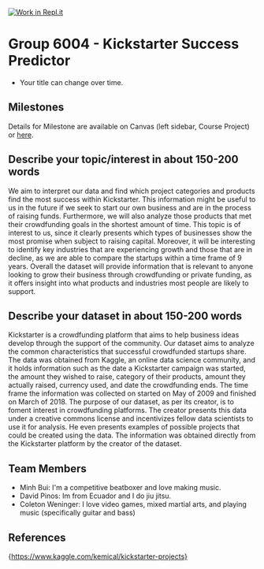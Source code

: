 [![Work in Repl.it](https://classroom.github.com/assets/work-in-replit-14baed9a392b3a25080506f3b7b6d57f295ec2978f6f33ec97e36a161684cbe9.svg)](https://classroom.github.com/online_ide?assignment_repo_id=311545&assignment_repo_type=GroupAssignmentRepo)
# Group 6004 - Kickstarter Success Predictor

- Your title can change over time.

## Milestones

Details for Milestone are available on Canvas (left sidebar, Course Project) or [here](https://firas.moosvi.com/courses/data301/project/milestone01.html).

## Describe your topic/interest in about 150-200 words

We aim to interpret our data and find which project categories and products find the most success within Kickstarter. This information might be useful to us in the future if we seek to start our own business and are in the process of raising funds. Furthermore, we will also analyze those products that met their crowdfunding goals in the shortest amount of time. This topic is of interest to us, since it clearly presents which types of businesses show the most promise when subject to raising capital. Moreover, it will be interesting to identify key industries that are experiencing growth and those that are in decline, as we are able to compare the startups within a time frame of 9 years. Overall the dataset will provide information that is relevant to anyone looking to grow their business through crowdfunding or private funding, as it offers insight into what products and industries most people are likely to support. 



## Describe your dataset in about 150-200 words

Kickstarter is a crowdfunding platform that aims to help business ideas develop through the support of the community. Our dataset aims to analyze the common characteristics that successful crowdfunded startups share. The data was obtained from Kaggle, an online data science community, and it holds information such as  the date a Kickstarter campaign was started, the amount they wished to raise, category of their products, amount they actually raised, currency used, and date the crowdfunding ends.  The time frame the information was collected on started on May of 2009 and finished on March of 2018. The purpose of our dataset, as per its creator, is to foment interest in crowdfunding platforms. The creator presents this data under a creative commons license and incentivizes fellow data scientists to use it for analysis. He even presents examples of possible projects that could be created using the data. The information was obtained directly from the Kickstarter platform by the creator of the dataset. 

## Team Members

- Minh Bui: I'm a competitive beatboxer and love making music.
- David Pinos: Im from Ecuador and I do jiu jitsu. 
- Coleton Weninger: I love video games, mixed martial arts, and playing music (specifically guitar and bass)

## References

{https://www.kaggle.com/kemical/kickstarter-projects}

